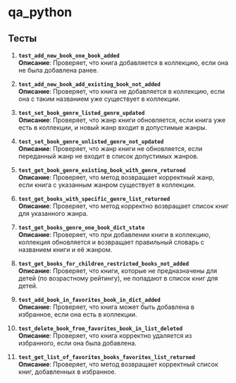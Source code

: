# qa_python

## Тесты

1. **`test_add_new_book_one_book_added`**  
   **Описание**: Проверяет, что книга добавляется в коллекцию, если она не была добавлена ранее.

2. **`test_add_new_book_add_existing_book_not_added`**  
   **Описание**: Проверяет, что книга не добавляется в коллекцию, если она с таким названием уже существует в коллекции.

3. **`test_set_book_genre_listed_genre_updated`**  
   **Описание**: Проверяет, что жанр книги обновляется, если книга уже есть в коллекции, и новый жанр входит в допустимые 
жанры.

4. **`test_set_book_genre_unlisted_genre_not_updated`**  
   **Описание**: Проверяет, что жанр книги не обновляется, если переданный жанр не входит в список допустимых жанров.

5. **`test_get_book_genre_existing_book_with_genre_returned`**  
   **Описание**: Проверяет, что метод возвращает корректный жанр, если книга с указанным жанром существует в коллекции.

6. **`test_get_books_with_specific_genre_list_returned`**  
   **Описание**: Проверяет, что метод корректно возвращает список книг для указанного жанра.

7. **`test_get_books_genre_one_book_dict_state`**  
   **Описание**: Проверяет, что при добавлении книги в коллекцию, коллекция обновляется и возвращает правильный словарь 
с названием книги и её жанром.

8. **`test_get_books_for_children_restricted_books_not_added`**  
   **Описание**: Проверяет, что книги, которые не предназначены для детей (по возрастному рейтингу), не попадают в 
список книг для детей.

9. **`test_add_book_in_favorites_book_in_dict_added`**  
   **Описание**: Проверяет, что книга может быть добавлена в избранное, если она есть в коллекции.

10. **`test_delete_book_from_favorites_book_in_list_deleted`**  
    **Описание**: Проверяет, что книга корректно удаляется из избранного, если она была добавлена.

11. **`test_get_list_of_favorites_books_favorites_list_returned`**  
    **Описание**: Проверяет, что метод возвращает корректный список книг, добавленных в избранное.
